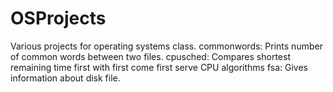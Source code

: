 # OSProjects
Various projects for operating systems class.
commonwords: Prints number of common words between two files.
cpusched: Compares shortest remaining time first with first come first serve CPU algorithms
fsa: Gives information about disk file.
